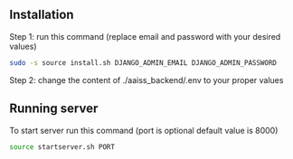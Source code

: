## Installation
Step 1: run this command (replace email and password with your desired values)
```bash
sudo -s source install.sh DJANGO_ADMIN_EMAIL DJANGO_ADMIN_PASSWORD
```
Step 2: change the content of ./aaiss_backend/.env to your proper values

## Running server
To start server run this command (port is optional default value is 8000)
```bash
source startserver.sh PORT
```
